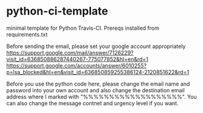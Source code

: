 # python-ci-template
minimal template for Python Travis-CI. Prereqs installed from requirements.txt


Before sending the email, please set your google account appropriately
https://support.google.com/mail/answer/7126229?visit_id=636850886287440267-775077852&hl=en&rd=1
https://support.google.com/accounts/answer/6010255?p=lsa_blocked&hl=en&visit_id=636850859255386124-2120851622&rd=1

Before you use the python code here, please change the email name and password into your own account and also change the destination email address where I marked with "%%%%%%%%%%%%%%%%%%%". You can also change the message contnet and urgency level if you want.
